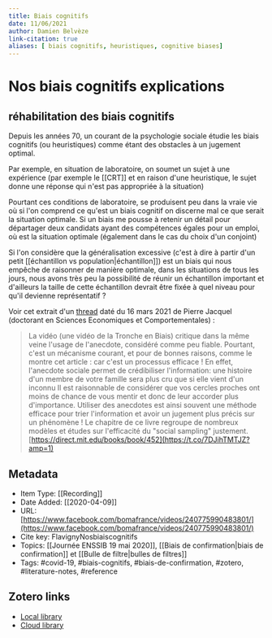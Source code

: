 ```yaml
---
title: Biais cognitifs
date: 11/06/2021
author: Damien Belvèze
link-citation: true
aliases: [ biais cognitifs, heuristiques, cognitive biases]
---
```



# Nos biais cognitifs explications


## réhabilitation des biais cognitifs

Depuis les années 70, un courant de la psychologie sociale étudie les biais cognitifs (ou heuristiques) comme étant des obstacles à un jugement optimal.

Par exemple, en situation de laboratoire, on soumet un sujet à une expérience (par exemple le [[CRT]] et en raison d'une heuristique, le sujet donne une réponse qui n'est pas appropriée à la situation)

Pourtant ces conditions de laboratoire, se produisent peu dans la vraie vie où si l'on comprend ce qu'est un biais cognitif on discerne mal ce que serait la situation optimale. Si un biais me pousse à retenir un détail pour départager deux candidats ayant des compétences égales pour un emploi, où est la situation optimale (également dans le cas du choix d'un conjoint)

Si l'on considère que la généralisation excessive (c'est à dire à partir d'un petit [[échantillon vs population|échantillon]]) est un biais qui nous empêche de raisonner de manière optimale, dans les situations de tous les jours, nous avons très peu la possibilité de réunir un échantillon important et d'ailleurs la taille de cette échantillon devrait être fixée à quel niveau pour qu'il devienne représentatif ?

Voir cet extrait d'un [thread](https://twitter.com/pierre_jacquel/status/1371825532866859009) daté du 16 mars 2021 de Pierre Jacquel (doctorant en Sciences Economiques et Comportementales) :

>La vidéo (une vidéo de la Tronche en Biais) critique dans la même veine l'usage de l'anecdote, considéré comme peu fiable. Pourtant, c'est un mécanisme courant, et pour de bonnes raisons, comme le montre cet article : car c'est un processus efficace !
>En effet, l'anecdote sociale permet de crédibiliser l'information: une histoire d'un membre de votre famille sera plus cru que si elle vient d'un inconnu
>Il est raisonnable de considérer que vos cercles proches ont moins de chance de vous mentir et donc de leur accorder plus d'importance. Utiliser des anecdotes est ainsi souvent une méthode efficace pour trier l'information et avoir un jugement plus précis sur un phénomène !
>Le chapitre de ce livre regroupe de nombreux modèles et études sur l'efficacité du "social sampling" justement. [https://direct.mit.edu/books/book/452](https://t.co/7DJihTMTJZ?amp=1)

## Metadata

* Item Type: [[Recording]]
* Date Added: [[2020-04-09]]
* URL: [https://www.facebook.com/bomafrance/videos/240775990483801/](https://www.facebook.com/bomafrance/videos/240775990483801/)
* Cite key: FlavignyNosbiaiscognitifs
* Topics: [[Journée ENSSIB 19 mai 2020]], [[Biais de confirmation|biais de confirmation]] et [[Bulle de filtre|bulles de filtres]]
* Tags: #covid-19, #biais-cognitifs, #biais-de-confirmation, #zotero, #literature-notes, #reference


##  Zotero links
* [Local library](zotero://select/items/1_ZPT9PXSR)
* [Cloud library](http://zotero.org/users/895735/items/ZPT9PXSR)

